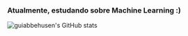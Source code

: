 


### Atualmente, estudando sobre Machine Learning :)
![guiabbehusen's GitHub stats](https://github-readme-stats.vercel.app/api?username=guiabbeuhsen&show_icons=true&theme=radical)
